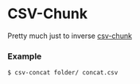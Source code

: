 CSV-Chunk
=======

Pretty much just to inverse [csv-chunk](https://github.com/megawac/csv-chunk)

### Example

```sh
$ csv-concat folder/ concat.csv

```